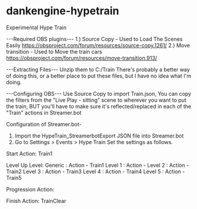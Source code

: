 # dankengine-hypetrain
Experimental Hype Train

---Required OBS plugins---
1.) Source Copy - Used to Load The Scenes Easily
https://obsproject.com/forum/resources/source-copy.1261/
2.) Move transition - Used to Move the train cars
https://obsproject.com/forum/resources/move-transition.913/

---Extracting Files---
Unzip them to C:/Train
There's probably a better way of doing this, or a better place to put these files, but I have no idea what I'm doing.

---Configuring OBS---
Use Source Copy to import Train.json, You can copy the filters from the "Live Play - sitting" scene to wherever you want to put the train, BUT you'll have to make sure it's reflected/replaced in each of the "Train" actions in Streamer.bot

Configuration of Streamer.bot-
1. Import the HypeTrain_StreamerbotExport JSON file into Streamer.bot
2. Go to Settings > Events > Hype Train
Set the settings as follows.

Start
Action: Train1

Level Up
Level: 
Generic : Action - Train1
Level 1 : Action - <None>
Level 2 : Action - Train2
Level 3 : Action - Train3
Level 4 : Action - Train4
Level 5 : Action - Train5

Progression
Action: <None>

Finish
Action: TrainClear
